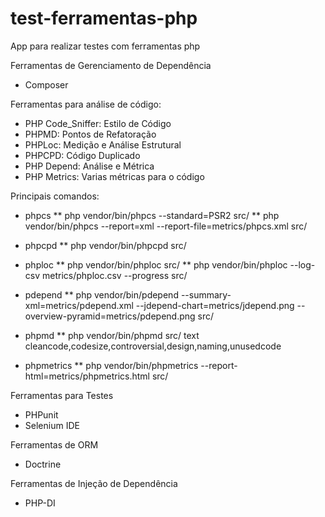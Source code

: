 # test-ferramentas-php
App para realizar testes com ferramentas php

Ferramentas de Gerenciamento de Dependência
* Composer

Ferramentas para análise de código:
* PHP Code_Sniffer: Estilo de Código
* PHPMD: Pontos de Refatoração
* PHPLoc: Medição e Análise Estrutural
* PHPCPD: Código Duplicado
* PHP Depend: Análise e Métrica
* PHP Metrics: Varias métricas para o código

Principais comandos:
* phpcs
** php vendor/bin/phpcs --standard=PSR2 src/
** php vendor/bin/phpcs --report=xml --report-file=metrics/phpcs.xml src/

* phpcpd
** php vendor/bin/phpcpd src/

* phploc
** php vendor/bin/phploc src/
** php vendor/bin/phploc --log-csv metrics/phploc.csv --progress src/

* pdepend
** php vendor/bin/pdepend --summary-xml=metrics/pdepend.xml --jdepend-chart=metrics/jdepend.png --overview-pyramid=metrics/pdepend.png src/

* phpmd
** php vendor/bin/phpmd src/ text cleancode,codesize,controversial,design,naming,unusedcode

* phpmetrics
** php vendor/bin/phpmetrics --report-html=metrics/phpmetrics.html src/

Ferramentas para Testes
* PHPunit
* Selenium IDE

Ferramentas de ORM
* Doctrine

Ferramentas de Injeção de Dependência
* PHP-DI
